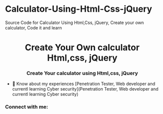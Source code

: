 # Calculator-Using-Html-Css-jQuery
Source Code for Calculator Using Html,Css, jQuery, Create your own calculator, Code it and learn
<h1 align="center">Create Your Own calculator Html,css, jQuery</h1>

<h3 align="center">Create Your calculator using Html,css, jQuery</h3>

- 📄 Know about my experiences [Penetration Tester, Web developer and currentl learning Cyber security](Penetration Tester, Web developer and currentl learning Cyber security)

<h3 align="left">Connect with me:</h3>

<p align="left">

</p>
